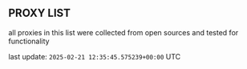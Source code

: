 ## PROXY LIST

all proxies in this list were collected from open sources and tested for functionality

last update: `2025-02-21 12:35:45.575239+00:00` UTC